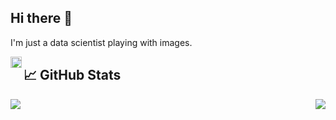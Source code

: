 ## Hi there 👋

I'm just a data scientist playing with images.

<a href="https://www.linkedin.com/in/edgar-lefevre-430218137/">
  <img align="left" alt="Edgar's Linkedin" width="18px" src="https://raw.githubusercontent.com/peterthehan/peterthehan/master/assets/linkedin.svg" />
</a>

## 📈 GitHub Stats

<a href="https://github.com/EdgarLefevre">
  <img align="left" src="https://github-readme-stats.vercel.app/api?username=EdgarLefevre&hide=contribs,prs&show_icons=true&theme=radical" />
</a>
<a href="https://github.com/EdgarLefevre">
  <img align="right" src="https://github-readme-stats.vercel.app/api/top-langs/?username=EdgarLefevre&hide=TeX&layout=compact&theme=radical" />
</a>

<br>
